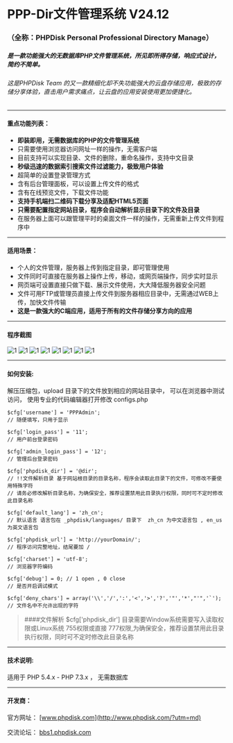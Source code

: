 # PPP-Dir文件管理系统  V24.12
### （全称：PHPDisk Personal Professional Directory Manage）

##### 是一款功能强大的无数据库PHP文件管理系统，所见即所得存储，响应式设计，简约不简单。
###### 这是PHPDisk Team 的又一款精细化却不失功能强大的云盘存储应用，极致的存储分享体验，直击用户需求痛点，让云盘的应用安装使用更加便捷化。

----------


#### 重点功能列表：

- **即装即用，无需数据库的PHP的文件管理系统**
- 只需要使用浏览器访问网址一样的操作，无需客户端
- 目前支持可以实现目录、文件的删除，重命名操作，支持中文目录
- **秒级迅速的数据索引搜索文件过滤能力，极致用户体验**
- 超简单的设置登录管理方式
- 含有后台管理面板，可以设置上传文件的格式
- 含有在线预览文件，下载文件功能
- **支持手机端扫二维码下载分享及适配HTML5页面**
- **只需要配置指定网站目录，程序会自动解析显示目录下的文件及目录**
- 在服务器上面可以跟管理平时的桌面文件一样的操作，无需重新上传文件到程序中


----------


####  适用场景：

- 个人的文件管理，服务器上传到指定目录，即可管理使用
- 文件同时可直接在服务器上操作上传，移动，或网页端操作，同步实时显示
- 网页端可设置直接只做下载、展示文件使用，大大降低服务器安全问题
- 文件可用FTP或管理员直接上传文件到服务器相应目录中，无需通过WEB上传，加快文件传输
- **这是一款强大的C端应用，适用于所有的文件存储分享方向的应用**

----------
#### 程序截图
![1](http://www.phpdisk.com/pppdir-snapshot/1.png)
![1](http://www.phpdisk.com/pppdir-snapshot/2.png)
![1](http://www.phpdisk.com/pppdir-snapshot/3.png)
![1](http://www.phpdisk.com/pppdir-snapshot/4.png)
![1](http://www.phpdisk.com/pppdir-snapshot/5.png)
![1](http://www.phpdisk.com/pppdir-snapshot/6.png)
![1](http://www.phpdisk.com/pppdir-snapshot/7.png)
![1](http://www.phpdisk.com/pppdir-snapshot/8.png)

----------


#### 如何安装:
解压压缩包，upload 目录下的文件放到相应的网站目录中，
可以在浏览器中测试访问，
使用专业的代码编辑器打开修改 configs.php


    
    $cfg['username'] = 'PPPAdmin'; 
    // 随便填写，只用于显示
    
    $cfg['login_pass'] = '11'; 
    // 用户前台登录密码
    
    $cfg['admin_login_pass'] = '12'; 
    // 管理后台登录密码
    
    $cfg['phpdisk_dir'] = '@dir'; 
    // !!文件解析目录 基于网站根目录的目录名称，程序会读取此目录下的文件，可修改不要使用特殊字符
    // 请务必修改解析目录名称，为确保安全，推荐设置禁用此目录执行权限，同时可不定时修改此目录名称 
    
    $cfg['default_lang'] = 'zh_cn'; 
    // 默认语言 语言包在 _phpdisk/languages/ 目录下  zh_cn 为中文语言包 , en_us 为英文语言包
    
    $cfg['phpdisk_url'] = 'http://yourDomain/'; 
    // 程序访问完整地址，结尾要加 /
    
    $cfg['charset'] = 'utf-8'; 
    // 浏览器字符编码
    
    $cfg['debug'] = 0; // 1 open , 0 close 
    // 是否开启调试模式
    
    $cfg['deny_chars'] = array('\\','/',':','<','>','?','"','*',"'",'`'); 
    // 文件名中不允许出现的字符



> ####文件解析 $cfg['phpdisk_dir'] 目录需要Window系统需要写入读取权限或Linux系统 755权限或直接 777权限,为确保安全，推荐设置禁用此目录执行权限，同时可不定时修改此目录名称 


----------

#### 技术说明:
适用于 PHP 5.4.x - PHP 7.3.x ， 无需数据库

----------

#### 开发商：
官方网址： [www.phpdisk.com](http://www.phpdisk.com/?utm=md)

交流论坛： [bbs1.phpdisk.com](http://bbs1.phpdisk.com/?utm=md)

